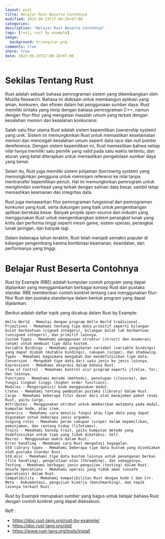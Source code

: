 ```yaml
---
layout: post
title: Belajar Rust Beserta Contohnya
modified: 2023-06-23T17:00:28+07:00
categories:
description: "Belajar Rust Beserta Contohnya"
tags: [rust, rust by example]
image:
  background: triangular.png
comments: true
share: true
date: 2023-06-23T17:00:28+07:00
---
```


# Sekilas Tentang Rust
Rust adalah sebuah bahasa pemrograman sistem yang dikembangkan oleh Mozilla Research. Bahasa ini didesain untuk membangun aplikasi yang aman, konkuren, dan efisien dalam hal penggunaan sumber daya. Rust memiliki sintaks yang mirip dengan bahasa pemrograman C++, namun dengan fitur-fitur yang mengatasi masalah umum yang terkait dengan kesalahan memori dan kesalahan konkuransi.

Salah satu fitur utama Rust adalah sistem kepemilikan (ownership system) yang unik. Sistem ini memungkinkan Rust untuk memastikan keselamatan memori dan mencegah kesalahan umum seperti data race dan null pointer dereference. Dengan sistem kepemilikan ini, Rust memastikan bahwa setiap nilai hanya memiliki satu pemilik yang valid pada satu waktu tertentu, dan aturan yang ketat diterapkan untuk memastikan pengelolaan sumber daya yang benar.

Selain itu, Rust juga memiliki sistem pinjaman (borrowing system) yang memungkinkan pengguna untuk meminjam referensi ke nilai tanpa mentransfer kepemilikan penuh. Hal ini memungkinkan pemrogram untuk menghindari overhead yang terkait dengan salinan data besar, sambil tetap memastikan keamanan dan integritas data.

Rust juga menawarkan fitur pemrograman fungsional dan pemrograman konkuren yang kuat, serta dukungan yang baik untuk pengembangan aplikasi berskala besar. Banyak proyek open-source dan industri yang menggunakan Rust untuk mengembangkan sistem perangkat lunak yang kritis dan performa tinggi seperti mesin game, sistem operasi, perangkat lunak jaringan, dan banyak lagi.

Dalam beberapa tahun terakhir, Rust telah menjadi semakin populer di kalangan pengembang karena kombinasi keamanan, keandalan, dan performanya yang tinggi.

# Belajar Rust Beserta Contohnya

Rust by Example (RBE) adalah kumpulan contoh program yang dapat dijalankan yang menggambarkan berbagai konsep Rust dan pustaka standar. RBE memberikan contoh konkret tentang cara menggunakan fitur-fitur Rust dan pustaka standarnya dalam bentuk program yang dapat dijalankan.


Berikut adalah daftar topik yang dicakup dalam Rust by Example:

    Hello World - Memulai dengan program Hello World tradisional.
    Primitives - Memahami tentang tipe data primitif seperti bilangan bulat berbantuan (signed integers), bilangan bulat tak berbantuan (unsigned integers), dan primitif lainnya.
    Custom Types - Memahami penggunaan struktur (struct) dan enumerasi (enum) untuk membuat tipe data kustom.
    Variable Bindings - Memahami pengikatan variabel (variable bindings) yang dapat diubah (mutable bindings), cakupan (scope), dan shadowing.
    Types - Memahami bagaimana mengubah dan mendefinisikan tipe data.
    Conversion - Mengubah tipe data dari satu jenis ke jenis lainnya.
    Expressions - Memahami ekspresi dalam bahasa Rust.
    Flow of Control - Memahami kontrol alur program seperti if/else, for, dan lainnya.
    Functions - Memahami metode (methods), penutupan (closures), dan fungsi tingkat tinggi (higher order functions).
    Modules - Mengorganisir kode menggunakan modul.
    Crates - Memahami tentang pembuatan pustaka (library) dalam Rust.
    Cargo - Memahami beberapa fitur dasar dari alat manajemen paket resmi Rust, yaitu Cargo.
    Attributes - Menggunakan atribut untuk memberikan metadata pada modul, kumpulan kode, atau item.
    Generics - Memahami cara menulis fungsi atau tipe data yang dapat digunakan untuk beberapa jenis argumen.
    Scoping rules - Memahami peran cakupan (scope) dalam kepemilikan, peminjaman, dan rentang hidup (lifetimes).
    Traits - Memahami konsep trait, yaitu kumpulan metode yang didefinisikan untuk tipe yang tidak diketahui: Self.
    Macros - Menggunakan makro dalam Rust.
    Error handling - Memahami cara Rust mengatasi kegagalan.
    Std library types - Memahami beberapa tipe data kustom yang disediakan oleh pustaka standar Rust.
    Std misc - Memahami tipe data kustom lainnya untuk penanganan berkas (file handling), pengelolaan utas (threading), dan sebagainya.
    Testing - Memahami berbagai jenis pengujian (testing) dalam Rust.
    Unsafe Operations - Memahami operasi yang tidak aman (unsafe operations) dalam Rust.
    Compatibility - Memahami kompatibilitas Rust dengan kode C dan C++.
    Meta - Dokumentasi, pengujian kinerja (benchmarking), dan topik lainnya terkait Rust.

Rust by Example merupakan sumber yang bagus untuk belajar bahasa Rust dengan contoh konkret yang dapat dieksekusi.

Reff : 
- https://doc.rust-lang.org/rust-by-example/
- https://doc.rust-lang.org/std/
- https://www.rust-lang.org/tools/install
